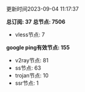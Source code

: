 更新时间2023-09-04 11:17:37

**总订阅: 37**
**总节点: 7506**
- vless节点: 7

**google ping有效节点: 155**
- v2ray节点: 81
- ss节点: 63
- trojan节点: 10
- ssr节点: 1
